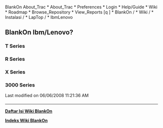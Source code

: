    BlankOn
 About_Trac
    * About_Trac
    * Preferences
    * Login
    * Help/Guide
    * Wiki
    * Roadmap
    * Browse_Repository
    * View_Reports
[q                 ]
    * BlankOn  /
    * Wiki  /
    * Instalasi  /
    * LapTop  /
    * IbmLenovo
## BlankOn Ibm/Lenovo?
### T Series
### R Series
### X Series
### 3000 Series
Last modified on 06/06/2008 11:21:36 AM
#### 
    
 
 
 
 
 
---
[**Daftar Isi Wiki BlankOn**](/DaftarIsi/README.md)
 
[**Indeks Wiki BlankOn**](/Indeks.md)
